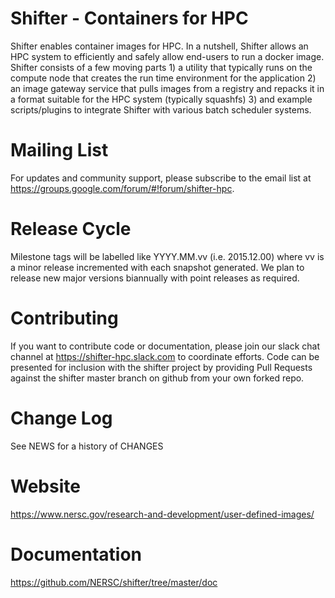 # Shifter - Containers for HPC

Shifter enables container images for HPC.  In a nutshell, Shifter allows an HPC system to efficiently and safely allow end-users 
to run a docker image.  Shifter consists of a few moving parts 1) a utility that typically runs on the compute node that creates
the run time environment for the application 2) an image gateway service that pulls images from a registry and repacks it in a 
format suitable for the HPC system (typically squashfs) 3) and example scripts/plugins to integrate Shifter with various batch
scheduler systems.


# Mailing List

For updates and community support, please subscribe to the email list at https://groups.google.com/forum/#!forum/shifter-hpc.

# Release Cycle

Milestone tags will be labelled like YYYY.MM.vv (i.e. 2015.12.00) where vv is a minor release incremented with each snapshot
generated.  We plan to release new major versions biannually with point releases as required.

# Contributing

If you want to contribute code or documentation, please join our slack chat channel at https://shifter-hpc.slack.com to
coordinate efforts.  Code can be presented for inclusion with the shifter project by providing Pull Requests against the
shifter master branch on github from your own forked repo.

# Change Log

See NEWS for a history of CHANGES

# Website

https://www.nersc.gov/research-and-development/user-defined-images/

# Documentation

https://github.com/NERSC/shifter/tree/master/doc
